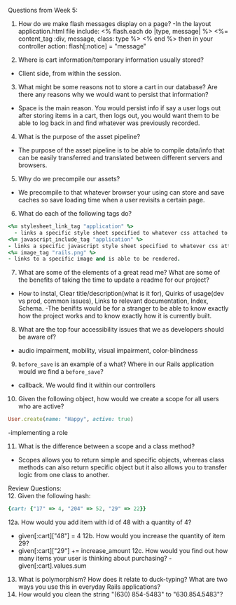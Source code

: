 Questions from Week 5:
1. How do we make flash messages display on a page?
-In the layout application.html file include:
    <% flash.each do |type, message| %>
      <%= content_tag :div, message, class: type %>
    <% end %>
    then in your controller action: flash[:notice] = "message"

2. Where is cart information/temporary information usually stored?
- Client side, from within the session.

3. What might be some reasons not to store a cart in our database? Are there any reasons why we would want to persist that information?
- Space is the main reason. You would persist info if say a user logs out after storing items in a cart, then logs out, you would want them to be able to log back in and find whatever was previously recorded.

4. What is the purpose of the asset pipeline?
- The purpose of the asset pipeline is to be able to compile data/info that can be easily transferred and translated between different servers and browsers.

5. Why do we precompile our assets?
- We precompile to that whatever browser your using can store and save caches so save loading time when a user revisits a certain page. 

6. What do each of the following tags do?

```ruby 
<%= stylesheet_link_tag "application" %>
  - links a specific style sheet specified to whatever css attached to it.
<%= javascript_include_tag "application" %>
- links a specific javascript style sheet specified to whatever css attached to it.
<%= image_tag "rails.png" %>
- links to a specific image and is able to be rendered.
```

7. What are some of the elements of a great read me? What are some of the benefits of taking the time to update a readme for our project?
- How to instal, Clear title/description(what is it for), Quirks of usage(dev vs prod, common issues), Links to relevant documentation, Index, Schema. 
-The benifits would be for a stranger to be able to know exactly how the project works and to know exactly how it is currently built. 

8. What are the top four accessibility issues that we as developers should be aware of?
- audio impairment, mobility, visual impairment, color-blindness

9. `before_save` is an example of a what? Where in our Rails application would we find a `before_save`?
- callback. We would find it within our controllers

10. Given the following object, how would we create a scope for all users who are active?
```ruby 
User.create(name: "Happy", active: true)
```
-implementing a role

11. What is the difference between a scope and a class method?
- Scopes allows you to return simple and specific objects, whereas class methods can also return specific object but it also allows you to transfer logic from one class to another. 

Review Questions:  
12. Given the following hash:  

```ruby
{cart: {"17" => 4, "204" => 52, "29" => 22}}
```

  12a. How would you add item with id of 48 with a quantity of 4?  
  - given[:cart]["48"] = 4
  12b. How would you increase the quantity of item 29?  
  - given[:cart]["29"] += increase_amount
  12c. How would you find out how many items your user is thinking about purchasing? 
  -given[:cart].values.sum  
  
13. What is polymorphism? How does it relate to duck-typing? What are two ways you use this in everyday Rails applications?  
14. How would you clean the string "(630) 854-5483" to "630.854.5483"?  

